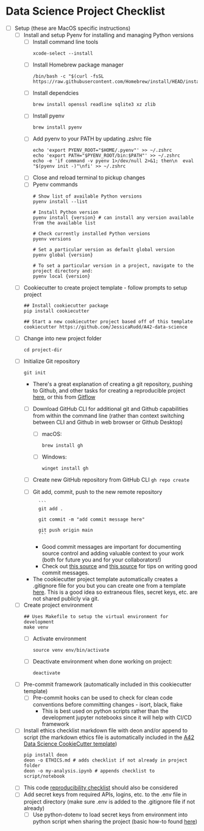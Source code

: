 # Data Science Project Checklist

- [ ] Setup (these are MacOS specific instructions)
    - [ ] Install and setup Pyenv for installing and managing Python versions
      - [ ] Install command line tools
        ```
        xcode-select --install
        ```
      - [ ] Install Homebrew package manager
        ```
        /bin/bash -c "$(curl -fsSL https://raw.githubusercontent.com/Homebrew/install/HEAD/install.sh)"
        ```
      - [ ] Install dependcies
        ```
        brew install openssl readline sqlite3 xz zlib
        ```
      - [ ] Install pyenv
        ```
        brew install pyenv
        ```
      - [ ] Add pyenv to your PATH by updating .zshrc file
        ```
        echo 'export PYENV_ROOT="$HOME/.pyenv"' >> ~/.zshrc
        echo 'export PATH="$PYENV_ROOT/bin:$PATH"' >> ~/.zshrc
        echo -e 'if command -v pyenv 1>/dev/null 2>&1; then\n  eval "$(pyenv init -)"\nfi' >> ~/.zshrc
        ```
      - [ ] Close and reload terminal to pickup changes
      - [ ] Pyenv commands
        ```
        # Show list of available Python versions
        pyenv install --list

        # Install Python version
        pyenv install {version} # can install any version available from the available list

        # Check currently installed Python versions
        pyenv versions

        # Set a particular version as default global version
        pyenv global {version}

        # To set a particular version in a project, navigate to the project directory and:
        pyenv local {version}
        ```
    - [ ] Cookiecutter to create project template - follow prompts to setup project
        ```
        ## Install cookiecutter package
        pip install cookiecutter

        ## Start a new cookiecutter project based off of this template
        cookiecutter https://github.com/JessicaRudd/A42-data-science
        ``` 
    - [ ] Change into new project folder 
        ```
        cd project-dir
        ```
    - [ ] Initialize Git repository 
        ```
        git init
        ``` 
        - There's a great explanation of creating a git repository, pushing to Github, and other tasks for creating a reproducible project [here](https://www.dataquest.io/blog/how-to-share-data-science-portfolio/), or this from [Gitflow](https://www.atlassian.com/git/tutorials/comparing-workflows/gitflow-workflow)
        - [ ] Download GitHub CLI for additional git and Github capabilities from within the command line (rather than context switching between CLI and Github in web browser or Github Desktop)
            - [ ] macOS: 
                ```
                brew install gh
                ```
            - [ ] Windows:
                ```
                winget install gh
                ```
    
        - [ ] Create new GitHub repository from GitHub CLI
                ```
                gh repo create
                ```
        - [ ] Git add, commit, push to the new remote repository 
    
                ```
                git add .

                git commit -m "add commit message here"

                git push origin main
                ```
            - Good commit messages are important for documenting source control and adding valuable context to your work (both for future you and for your collaborators!)
            - Check out [this source](https://www.freecodecamp.org/news/how-to-write-better-git-commit-messages/) and [this source](https://hackernoon.com/7-rules-for-writing-a-good-commit-message?source=rss) for tips on writing good commit messages.
        - The cookiecutter project template automatically creates a .gitignore file for you but you can create one from a template [here](https://github.com/github/gitignore/blob/master/Python.gitignore). This is a good idea so extraneous files, secret keys, etc. are not shared publicly via git. 
    - [ ] Create project environment 
        ```
        ## Uses Makefile to setup the virtual environment for development
        make venv
        ```
        - [ ] Activate environment
            ```
            source venv env/bin/activate
            ```
        - [ ] Deactivate environment when done working on project:
            ``` 
            deactivate
            ```
    - [ ] Pre-commit framework (automatically included in this cookiecutter template)
        - [ ] Pre-commit hooks can be used to check for clean code conventions before committing changes - isort, black, flake
            - This is best used on python scripts rather than the development jupyter notebooks since it will help with CI/CD framework
    - [ ] Install ethics checklist markdown file with deon and/or append to script (the markdown ethics file is automatically included in the [A42 Data Science CookieCutter template](https://github.com/JessicaRudd/A42-data-science))
        ```
        pip install deon
        deon -o ETHICS.md # adds checklist if not already in project folder
        deon -o my-analysis.ipynb # appends checklist to script/notebook
        ```
    - [ ] This code [reproducibility checklist](https://www.cs.mcgill.ca/~jpineau/ReproducibilityChecklist.pdf) should also be considered
    - [ ] Add secret keys from required APIs, logins, etc. to the .env file in project directory (make sure .env is added to the .gitignore file if not already)
        - [ ] Use python-dotenv to load secret keys from environment into python script when sharing the project (basic how-to found [here](https://mathdatasimplified.com/2021/02/20/python-dotenv-how-to-load-the-secret-information-from-env-file/))
